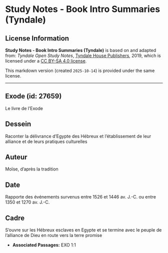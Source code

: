 # Study Notes - Book Intro Summaries (Tyndale)

## License Information

**Study Notes - Book Intro Summaries (Tyndale)** is based on and adapted from: _Tyndale Open Study Notes_, [Tyndale House Publishers](https://tyndaleopenresources.com/), 2019, which is licensed under a [CC BY-SA 4.0 license](https://creativecommons.org/licenses/by-sa/4.0/legalcode.en).

This markdown version (created `2025-10-14`) is provided under the same license.



--------------------------------

## Exode (id: 27659)

Le livre de l’Exode

Dessein
-------

Raconter la délivrance d’Egypte des Hébreux et l’établissement de leur alliance et de leurs pratiques culturelles

Auteur
------

Moïse, d’après la tradition

Date
----

Rapporte des événements survenus entre 1526 et 1446 av. J.\-C. ou entre 1350 et 1270 av. J.\-C.

Cadre
-----

S’ouvre sur les Hébreux esclaves en Egypte et se termine avec le peuple de l’alliance de Dieu en route vers la terre promise

* **Associated Passages:** EXO 1:1

